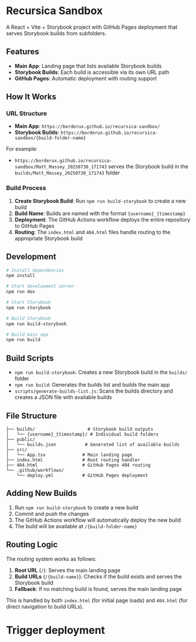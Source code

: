 # Recursica Sandbox

A React + Vite + Storybook project with GitHub Pages deployment that serves Storybook builds from subfolders.

## Features

- **Main App**: Landing page that lists available Storybook builds
- **Storybook Builds**: Each build is accessible via its own URL path
- **GitHub Pages**: Automatic deployment with routing support

## How It Works

### URL Structure

- **Main App**: `https://borderux.github.io/recursica-sandbox/`
- **Storybook Builds**: `https://borderux.github.io/recursica-sandbox/{build-folder-name}`

For example:

- `https://borderux.github.io/recursica-sandbox/Matt_Massey_20250730_171743` serves the Storybook build in the `builds/Matt_Massey_20250730_171743` folder

### Build Process

1. **Create Storybook Build**: Run `npm run build-storybook` to create a new build
2. **Build Name**: Builds are named with the format `{username}_{timestamp}`
3. **Deployment**: The GitHub Actions workflow deploys the entire repository to GitHub Pages
4. **Routing**: The `index.html` and `404.html` files handle routing to the appropriate Storybook build

## Development

```bash
# Install dependencies
npm install

# Start development server
npm run dev

# Start Storybook
npm run storybook

# Build Storybook
npm run build-storybook

# Build main app
npm run build
```

## Build Scripts

- `npm run build-storybook`: Creates a new Storybook build in the `builds/` folder
- `npm run build`: Generates the builds list and builds the main app
- `scripts/generate-builds-list.js`: Scans the builds directory and creates a JSON file with available builds

## File Structure

```
├── builds/                    # Storybook build outputs
│   └── {username}_{timestamp}/ # Individual build folders
├── public/
│   └── builds.json           # Generated list of available builds
├── src/
│   └── App.tsx              # Main landing page
├── index.html               # Root routing handler
├── 404.html                 # GitHub Pages 404 routing
└── .github/workflows/
    └── deploy.yml           # GitHub Pages deployment
```

## Adding New Builds

1. Run `npm run build-storybook` to create a new build
2. Commit and push the changes
3. The GitHub Actions workflow will automatically deploy the new build
4. The build will be available at `/{build-folder-name}`

## Routing Logic

The routing system works as follows:

1. **Root URL** (`/`): Serves the main landing page
2. **Build URLs** (`/{build-name}`): Checks if the build exists and serves the Storybook build
3. **Fallback**: If no matching build is found, serves the main landing page

This is handled by both `index.html` (for initial page loads) and `404.html` (for direct navigation to build URLs).

# Trigger deployment
